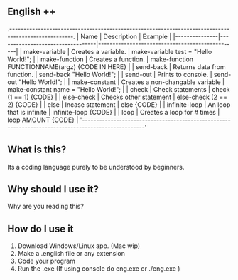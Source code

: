 ## English ++
.----------------------------------------------------------------------------------------------------.
|     Name      |           Description            |                     Example                     |
|---------------|----------------------------------|-------------------------------------------------|
| make-variable | Creates a variable.              | make-variable test = "Hello World!";            |
| make-function | Creates a function.              | make-function FUNCTIONNAME(argz) {CODE IN HERE} |
| send-back     | Returns data from function.      | send-back "Hello World!";                       |
| send-out      | Prints to console.               | send-out "Hello World!";                        |
| make-constant | Creates a non-changable variable | make-constant name = "Hello World!";            |
| check         | Check statements                 | check (1 == 1) {CODE}                           |
| else-check    | Checks other statement           | else-check (2 == 2) {CODE}                      |
| else          | Incase statement                 | else {CODE}                                     |
| infinite-loop | An loop that is infinite         | infinite-loop {CODE}                            |
| loop          | Creates a loop for # times       | loop AMOUNT {CODE}                              |
'----------------------------------------------------------------------------------------------------'

## What is this?

Its a coding language purely to be understood by beginners.

## Why should I use it?

Why are you reading this?

## How do I use it
1. Download Windows/Linux app. (Mac wip)
2. Make a .english file or any extension
3. Code your program
4. Run the .exe (If using console do eng.exe or ./eng.exe <fileName>)
